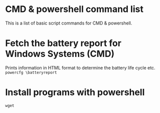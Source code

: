 # CMD & powershell command list
This is a list of basic script commands for CMD & powershell.

# Fetch the battery report for Windows Systems (CMD)
Prints information in HTML format to determine the battery life cycle etc. 
`powercfg \batteryreport`

# Install programs with powershell
`wget`

